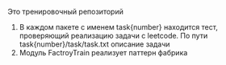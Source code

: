 Это тренировочный репозиторий

1. В каждом пакете с именем task{number} находится тест, проверяющий реализацию задачи с leetcode.
   По пути task{number}/task/task.txt описание задачи
2. Модуль FactroyTrain реализует паттерн фабрика
